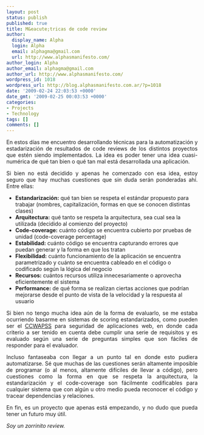 ```yaml
---
layout: post
status: publish
published: true
title: M&eacute;tricas de code review
author:
  display_name: Alpha
  login: Alpha
  email: alphagma@gmail.com
  url: http://www.alphasmanifesto.com/
author_login: Alpha
author_email: alphagma@gmail.com
author_url: http://www.alphasmanifesto.com/
wordpress_id: 1018
wordpress_url: http://blog.alphasmanifesto.com.ar/?p=1018
date: '2009-02-24 22:03:53 +0000'
date_gmt: '2009-02-25 00:03:53 +0000'
categories:
- Projects
- Technology
tags: []
comments: []
---
```

<div>
<p style="text-align: justify;">En estos d&iacute;as me encuentro desarrollando t&eacute;cnicas para la automatizaci&oacute;n y estadarizaci&oacute;n de resultados de code reviews de los distintos proyectos que est&eacute;n siendo implementados. La idea es poder tener una idea cuasi-num&eacute;rica de qu&eacute; tan bien o qu&eacute; tan mal est&aacute; desarrollada una aplicaci&oacute;n.</p>
<p style="text-align: justify;">Si bien no est&aacute; decidido y apenas he comenzado con esa idea, estoy seguro que hay muchas cuestiones que sin duda ser&aacute;n ponderadas ah&iacute;. Entre ellas:</p>
<ul>
<li><strong>Estandarizaci&oacute;n:</strong>&nbsp;qu&eacute; tan bien se respeta el est&aacute;ndar propuesto para trabajar (nombres, capitalizaci&oacute;n, formas en que se conocen distintas clases)</li>
<li><strong>Arquitectura:</strong>&nbsp;qu&eacute; tanto se respeta la arquitectura, sea cual sea la utilizada (decidido al comienzo del proyecto)</li>
<li><strong>Code-coverage:</strong>&nbsp;cu&aacute;nto c&oacute;digo se encuentra cubierto por pruebas de unidad (code-coverage percentage)</li>
<li><strong>Estabilidad:</strong>&nbsp;cu&aacute;nto c&oacute;digo se encuentra capturando errores que puedan generar y la forma en que los tratan</li>
<li><strong>Flexibilidad:</strong>&nbsp;cu&aacute;nto funcionamiento de la aplicaci&oacute;n se encuentra parametrizado y cu&aacute;nto se encuentra cableado en el c&oacute;digo o codificado seg&uacute;n la l&oacute;gica del negocio</li>
<li><strong>Recursos:</strong>&nbsp;cu&aacute;ntos recursos utiliza innecesariamente o aprovecha eficientemente el sistema</li>
<li><strong>Performance:</strong>&nbsp;de qu&eacute; forma se realizan ciertas acciones que podr&iacute;an mejorarse desde el punto de vista de la velocidad y la respuesta al usuario</li>
</ul>
<p style="text-align: justify;">Si bien no tengo mucha idea a&uacute;n de la forma de evaluarlo, se me estaba ocurriendo basarme en sistemas de scoring estandarizados, como pueden ser el&nbsp;<a href="http://ccwapss.blogspot.com/">CCWAPSS</a>&nbsp;para seguridad de aplicaciones web, en donde cada criterio a ser tenido en cuenta debe cumplir una serie de requisitos y es evaluado seg&uacute;n una serie de preguntas simples que son f&aacute;ciles de responder para el evaluador.</p>
<p style="text-align: justify;">Incluso fantaseaba con llegar a un punto tal en donde esto pudiera automatizarse. S&eacute; que muchas de las cuestiones ser&aacute;n altamente imposible de programar (o al menos, altamente dif&iacute;ciles de llevar a c&oacute;digo), pero cuestiones como la forma en que se respeta la arquitectura, la estandarizaci&oacute;n y el code-coverage son f&aacute;cilmente codificables para cualquier sistema que con alg&uacute;n u otro medio pueda reconocer el c&oacute;digo y tracear dependencias y relaciones.</p>
<p style="text-align: justify;">En fin, es un proyecto que apenas est&aacute; empezando, y no dudo que pueda tener un futuro muy &uacute;til.</p>
<p style="text-align: justify;"><em>Soy un zorrinito review.</em></p>
</div>
